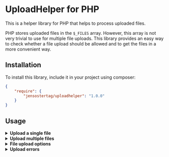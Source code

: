 # UploadHelper for PHP
This is a helper library for PHP that helps to process uploaded files.

PHP stores uploaded files in the `$_FILES` array. However, this array is not very trivial to use for multiple file uploads. This library provides an easy way to check whether a file upload should be allowed and to get the files in a more convenient way.

## Installation
To install this library, include it in your project using composer:
```json
{
    "require": {
        "jensostertag/uploadhelper": "1.0.0"
    }
}
```

## Usage
<details>
<summary><b>Upload a single file</b></summary>

The following example shows how to allow the upload of a single file.

Let's assume you have a form with a file input named `fileInputName`:
```html
<form method="post" enctype="multipart/form-data">
    <input type="file" name="fileInputName" id="file">
    <input type="submit" value="Upload">
</form>
```

In your PHP script that is called when the form is submitted, use the `UploadHelper` class to check whether the file upload should be allowed and to get the uploaded files:
```php
$uploadHelper = new UploadHelper();

// File Upload Options
$uploadHelper->setInputName("fileInputName") // Set the Name of the File Input
             ->setMultiple(false) // Only allow a single File
             ->setAllowedMimeTypes(["image/jpeg", "image/png"]) // Only allow JPEG and PNG Files
             ->setMaxSize(2) // Only allow Files up to 2 MiB
             ->handleUploadedFiles();

// Check if there were Errors during the Upload
if(!($uploadHelper->successful())) {
    $errors = $uploadHelper->getErrors();
    return;
}

// Get the uploaded File
$uploadedFile = $uploadHelper->getUploadedFiles();
```

If the file upload was successful, the `$uploadedFile` will be an array with the following structure:
```php
[
    [0] => [
        "name" => "file.jpeg",
        "type" => "image/jpeg",
        "tmp_name" => "/tmp/php/php1h4j1o",
        "error" => 0,
        "size" => 1024
    ]
]
```
</details>

<details>
<summary><b>Upload multiple files</b></summary>

The following example shows how to allow the upload of multiple files.

Let's assume you have a form with a file input named `fileInputName`, with the `multiple` attribute set:
```html
<form method="post" enctype="multipart/form-data">
    <input type="file" name="fileInputName" id="file" multiple>
    <input type="submit" value="Upload">
</form>
```

In your PHP script that is called when the form is submitted, use the `UploadHelper` class to check whether the file upload should be allowed and to get the uploaded files:
```php
$uploadHelper = new UploadHelper();

// File Upload Options
$uploadHelper->setInputName("fileInputName") // Set the Name of the File Input
             ->setMultiple(true) // Allow multiple Files
             ->setAllowedMimeTypes(["image/jpeg", "image/png"]) // Only allow JPEG and PNG Files
             ->setMaxSize(2) // Only allow Files up to 2 MiB
             ->handleUploadedFiles();

// Check if there were Errors during the Upload
if(!($uploadHelper->successful())) {
    $errors = $uploadHelper->getErrors();
    return;
}

// Get the uploaded Files
$uploadedFiles = $uploadHelper->getUploadedFiles();
```

If the file upload was successful, the `$uploadedFiles` will be an array with the following structure:
```php
[
    [0] => [
        "name" => "file1.jpeg",
        "type" => "image/jpeg",
        "tmp_name" => "/tmp/php/php1h4j1o",
        "error" => 0,
        "size" => 1024
    ],
    [1] => [
        "name" => "file2.jpeg",
        "type" => "image/jpeg",
        "tmp_name" => "/tmp/php/php1h4j1o",
        "error" => 0,
        "size" => 1024
    ],
    // ...
]
```
</details>

<details>
<summary><b>File upload options</b></summary>

The following options can be set for the file upload:

| Option                                         | Description                                    | Default                             |
|------------------------------------------------|------------------------------------------------|-------------------------------------|
| `setInputName(string $inputName)`              | Sets the name of the file input.               | -                                   |
| `setMultiple(bool $multiple)`                  | Sets whether multiple files should be allowed. | `false`                             |
| `setAllowedMimeTypes(array $allowedMimeTypes)` | Sets the allowed mime types.                   | `[]` (All uploads will be rejected) |
| `setMaxSize(int $maxSize)`                     | Sets the maximum size of the file in MiB.      | `∞` (No maximum size)               |
</details>

<details>
<summary><b>Upload errors</b></summary>

You can check whether there were errors during the file upload with the `successful()` method. It returns `true` if there were no errors and `false` if there was at least one error.

Errors that occur during the file upload can be retrieved with the `getErrors()` method. It returns them as Enum values of the `UploadError` class. There are the following errors:

| Error                     | Code | Description                                                                            |
|---------------------------|------|----------------------------------------------------------------------------------------|
| `UPLOAD_ERR_NOT_UPLOADED` | `0` | The file was not uploaded via HTTP POST or the PHP upload error is not `UPLOAD_ERR_OK`. |
| `UPLOAD_ERR_TYPE`         | `1` | The file type is not allowed.                                                           |
| `UPLOAD_ERR_SIZE`         | `2` | The file size is too large.                                                             |
| `UPLOAD_ERR_MULTIPLE`     | `3` | Multiple files were uploaded, but only a single file is allowed.                        |
</details>
